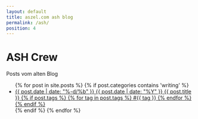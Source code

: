 ```yaml
---
layout: default
title: aszel.com ash blog
permalink: /ash/
position: 4
---
```


<h1 class="post-title">ASH Crew</h1>

<p class="post-title-sub">Posts vom alten Blog</p>

<div class="posts">
<ul>
{% for post in site.posts %}
{% if post.categories contains 'writing' %}
<li>
<a href="{{ post.url }}">
<span class="left">
<span class="date">{{ post.date | date: "%-d/%b" }}</span>
<span class="year">{{ post.date | date: "%Y" }}</span>
</span>
<span class="right">
<span class="title">{{ post.title }}</span>
{% if post.tags %}
{% for tag in post.tags %}
<span class="tags">#{{ tag }}</span>
{% endfor %}
{% endif %}
</span>
<span class="clear"></span>
</a>
</li>
{% endif %}
{% endfor %}
</ul>
</div>
